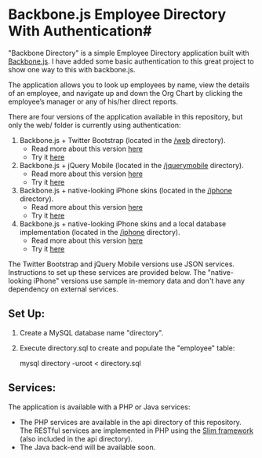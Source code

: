 # Backbone.js Employee Directory With Authentication#

"Backbone Directory" is a simple Employee Directory application built with [Backbone.js](http://documentcloud.github.com/backbone/). I have added some basic authentication to this great project to show one way to this with backbone.js.

The application allows you to look up employees by name, view the details of an employee, and navigate up and down the Org Chart by clicking the employee’s manager or any of his/her direct reports.

There are four versions of the application available in this repository, but only the web/ folder is currently using authentication:

1. Backbone.js + Twitter Bootstrap (located in the [/web](http://twitter.github.com/bootstrap/) directory). 
	- Read more about this version [here](http://coenraets.org/blog/2012/02/sample-app-with-backbone-js-and-twitter-bootstrap/)
	- Try it [here](http://coenraets.org/directory/)
2. Backbone.js + jQuery Mobile (located in the [/jquerymobile](https://github.com/ccoenraets/backbone-directory/tree/master/jquerymobile) directory). 
	- Read more about this version [here](http://coenraets.org/blog/2012/03/employee-directory-sample-app-with-backbone-js-and-jquery-mobile/)
	- Try it [here](http://coenraets.org/backbone/directory/jquerymobile/)
3. Backbone.js + native-looking iPhone skins (located in the [/iphone](https://github.com/ccoenraets/backbone-directory/tree/master/iphone) directory).
	- Read more about this version [here](http://coenraets.org/blog/2012/03/crafting-native-looking-ios-apps-with-html-backbone-js-and-phonegap/)
	- Try it [here](http://coenraets.org/backbone/directory/iphone/)
4. Backbone.js + native-looking iPhone skins and a local database implementation (located in the [/iphone](https://github.com/ccoenraets/backbone-directory/tree/master/localdb) directory).
	- Read more about this version [here](http://coenraets.org/blog/2012/04/building-mobile-apps-with-html-and-a-local-database/)
	- Try it [here](http://coenraets.org/backbone/directory/localdb/)

The Twitter Bootstrap and jQuery Mobile versions use JSON services. Instructions to set up these services are provided below. The "native-looking iPhone" versions use sample in-memory data and don't have any dependency on external services.

## Set Up: ##

1. Create a MySQL database name "directory".
2. Execute directory.sql to create and populate the "employee" table:

	mysql directory -uroot < directory.sql

## Services: ##

The application is available with a PHP or Java services:

- The PHP services are available in the api directory of this repository. The RESTful services are implemented in PHP using the [Slim framework](http://www.slimframework.com/) (also included in the api directory).
- The Java back-end will be available soon.
